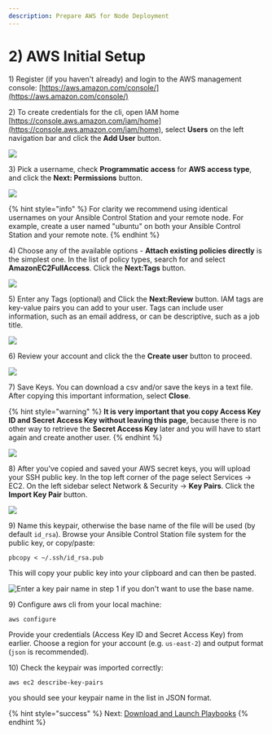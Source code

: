 ```yaml
---
description: Prepare AWS for Node Deployment
---
```


# 2\) AWS Initial Setup

1\) Register \(if you haven't already\) and login to the AWS management console: [https://aws.amazon.com/console/](https://aws.amazon.com/console/)  


2\) To create credentials for the cli, open IAM home [https://console.aws.amazon.com/iam/home](https://console.aws.amazon.com/iam/home), select **Users** on the left navigation bar and click the **Add User** button. 

![](../../.gitbook/assets/add_user_1.png)

3\) Pick a username, check **Programmatic access** for **AWS access type**, and click the **Next: Permissions** button.

![](../../.gitbook/assets/user_2.png)

{% hint style="info" %}
For clarity we recommend using identical usernames on your Ansible Control Station and your remote node. For example,  create a user named "ubuntu" on both your Ansible Control Station and your remote note.
{% endhint %}

4\) Choose any of the available options - **Attach existing policies directly** is the simplest one. In the list of policy types, search for and select **AmazonEC2FullAccess**.  Click the **Next:Tags** button.

![](../../.gitbook/assets/policies.png)

5\) Enter any Tags \(optional\) and Click the **Next:Review** button. IAM tags are key-value pairs you can add to your user. Tags can include user information, such as an email address, or can be descriptive, such as a job title. 

![](../../.gitbook/assets/tags.png)

6\) Review your account and click the the **Create user** button to proceed.

![](../../.gitbook/assets/createuser.png)

7\) Save Keys. You can download a csv and/or save the keys in a text file. After copying this important information, select **Close**.

{% hint style="warning" %}
**It is very important that you copy Access Key ID and Secret Access Key without leaving this page**, because there is no other way to retrieve the **Secret Access Key** later and you will have to start again and create another user. 
{% endhint %}

![](../../.gitbook/assets/download-and-save-key.png)

8\) After you've copied and saved your AWS secret keys, you will upload your SSH public key. In the top left corner of the page select Services -&gt; EC2. On the left sidebar select Network & Security -&gt; **Key Pairs**. Click the **Import Key Pair** button.

![](../../.gitbook/assets/importkp1.png)

9\) Name this keypair, otherwise the base name of the file will be used \(by default `id_rsa`\). Browse your Ansible Control Station file system for the public key, or copy/paste:

```text
pbcopy < ~/.ssh/id_rsa.pub
```

This will copy your public key into your clipboard and can then be pasted.

![Enter a key pair name in step 1 if you don&apos;t want to use the base name. ](../../.gitbook/assets/import_2.png)

9\) Configure aws cli from your local machine:

```text
aws configure
```

Provide your credentials \(Access Key ID and Secret Access Key\) from earlier. Choose a region for your account \(e.g. `us-east-2`\) and output format \(`json` is recommended\).

10\) Check  the keypair was imported correctly:

```text
aws ec2 describe-key-pairs
```

you should see your keypair name in the list in JSON format.

{% hint style="success" %}
Next: [Download and Launch Playbooks](3-download-and-configure-playbook.md)
{% endhint %}



